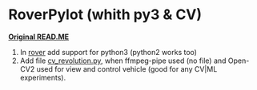 RoverPylot (whith py3 & CV)
==========

**[Original READ.ME](https://github.com/simondlevy/RoverPylot/blob/master/README.md)**

1. In [rover](https://github.com/Nehc/RoverPylot/tree/master/rover) add support for python3 (python2 works too)
2. Add file [cv_revolution.py](https://github.com/Nehc/RoverPylot/blob/master/cv_revolution.py), when ffmpeg-pipe used (no file) and Open-CV2 used for view and control vehicle (good for any CV|ML experiments).  
